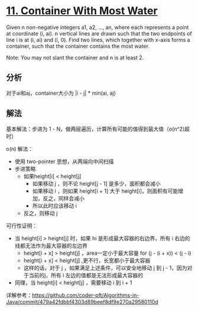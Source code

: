 [11. Container With Most Water](https://leetcode.com/problems/container-with-most-water/description/)
=
Given n non-negative integers a1, a2, ..., an, where each represents a point at coordinate (i, ai). n vertical lines are drawn such that the two endpoints of line i is at (i, ai) and (i, 0). Find two lines, which together with x-axis forms a container, such that the container contains the most water.

Note: You may not slant the container and n is at least 2.

分析
-
对于ai和aj，container大小为 |i - j| * min(ai, aj)

解法
-
基本解法：步进为 1 - N，做两层遍历，计算所有可能的值得到最大值（o(n^2)超时）

o(n) 解法：
- 使用 two-pointer 思想，从两端向中间扫描
- 步进策略
    - 如果height[i] < height[j]
        - 如果移动 j ，则不论 height[j - 1] 是多少，面积都会减小
        - 如果移动 i ，则如果 height[i + 1] 大于 height[i]，则面积有可能增加，反之，同样会减小
        - 所以此时应该移动 i 
    - 反之，则移动 j
    
可行性证明：
- 当 height[i] > height[j] 时，如果 hi 是形成最大容器的右边界，所有 i 右边的线都无法作为最大容器的左边界
    - height[i + x] > height[j] ，area一定小于最大容量 for (j - (i + x)) < (j - i)
    - height[i + x] < height[j] ,更不行，长宽都小于最大容器
    - 这样的话，对于 j ，如果满足上述条件，可以安全地移动 j 到 j - 1，因为对于当前的j，所有 i 左边的值都是无法形成最大容器的
- 同理，当 height[i] < height[j] ，需要移动 i 到 i + 1
    
详解参考：https://github.com/coder-pft/Algorithms-in-Java/commit/479a42fdbbf4303d89beef8df9e270a29580110d